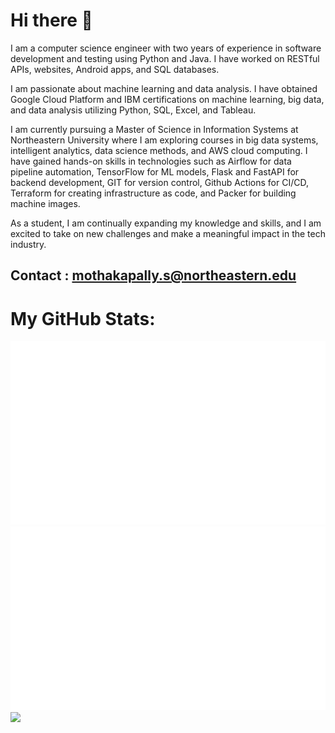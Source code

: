 # Hi there 👋

I am a computer science engineer with two years of experience in software development and testing using Python and Java. I have worked on RESTful APIs, websites, Android apps, and SQL databases.

I am passionate about machine learning and data analysis. I have obtained Google Cloud Platform and IBM certifications on machine learning, big data, and data analysis utilizing Python, SQL, Excel, and Tableau.

I am currently pursuing a Master of Science in Information Systems at Northeastern University where I am exploring courses in big data systems, intelligent analytics, data science methods, and AWS cloud computing. I have gained hands-on skills in technologies such as Airflow for data pipeline automation, TensorFlow for ML models, Flask and FastAPI for backend development, GIT for version control, Github Actions for CI/CD, Terraform for creating infrastructure as code, and Packer for building machine images.

As a student, I am continually expanding my knowledge and skills, and I am excited to take on new challenges and make a meaningful impact in the tech industry.

## Contact : mothakapally.s@northeastern.edu

# My GitHub Stats:
![](https://raw.githubusercontent.com/Sukruthmothakapally/mygithub-stats/master/generated/overview.svg#gh-dark-mode-only)
![](https://raw.githubusercontent.com/Sukruthmothakapally/mygithub-stats/master/generated/languages.svg#gh-dark-mode-only)</br>
![](https://github-readme-streak-stats.herokuapp.com/?user=sukruthmothakapally&theme=dark&hide_border=false)

